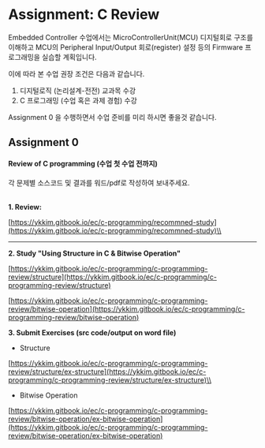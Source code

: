 # Assignment: C Review

Embedded Controller 수업에서는 MicroControllerUnit(MCU) 디지털회로 구조를 이해하고 MCU의 Peripheral Input/Output 회로(register) 설정 등의 Firmware 프로그래밍을 실습할 계획입니다.

이에 따라 본 수업 권장 조건은 다음과 같습니다.

1. 디지털로직 (논리설계-전전) 교과목 수강
2. C 프로그래밍 (수업 혹은 과제 경험) 수강



Assignment 0 을 수행하면서 수업 준비를 미리 하시면 좋을것 같습니다.&#x20;

## Assignment 0

#### Review of C programming (수업 첫 수업 전까지)

각 문제별 소스코드 및 결과를 워드/pdf로 작성하여 보내주세요.



\
**1. Review:**

[https://ykkim.gitbook.io/ec/c-programming/recommned-study](https://ykkim.gitbook.io/ec/c-programming/recommned-study)\\

****

**2. Study "Using Structure in C & Bitwise Operation"**

[https://ykkim.gitbook.io/ec/c-programming/c-programming-review/structure](https://ykkim.gitbook.io/ec/c-programming/c-programming-review/structure)

[https://ykkim.gitbook.io/ec/c-programming/c-programming-review/bitwise-operation](https://ykkim.gitbook.io/ec/c-programming/c-programming-review/bitwise-operation)



**3.  Submit Exercises  (src code/output on word file)**

* Structure&#x20;

[https://ykkim.gitbook.io/ec/c-programming/c-programming-review/structure/ex-structure](https://ykkim.gitbook.io/ec/c-programming/c-programming-review/structure/ex-structure)\\

* Bitwise Operation

[https://ykkim.gitbook.io/ec/c-programming/c-programming-review/bitwise-operation/ex-bitwise-operation](https://ykkim.gitbook.io/ec/c-programming/c-programming-review/bitwise-operation/ex-bitwise-operation)
